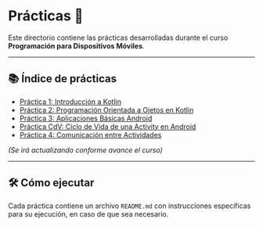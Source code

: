 # Prácticas 📝

Este directorio contiene las prácticas desarrolladas durante el curso **Programación para Dispositivos Móviles**.

---

## 📚 Índice de prácticas

-  [Práctica 1: Introducción a Kotlin](./practica1/)
-  [Práctica 2: Programación Orientada a Ojetos en Kotlin](./practica2/)
-  [Práctica 3: Aplicaciones Básicas Android](./practica3/)
-  [Práctica CdV: Ciclo de Vida de una Activity en Android](./practicaCicloVida/)
-  [Práctica 4: Comunicación entre Actividades](./practica4/)

*(Se irá actualizando conforme avance el curso)*

---

## 🛠️ Cómo ejecutar
Cada práctica contiene un archivo `README.md` con instrucciones específicas para su ejecución, en caso de que sea necesario.

